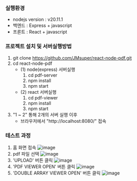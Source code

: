 ### 실행환경
- nodejs version : v20.11.1
- 백엔드 : Express + javascript
- 프론트 : React + javascript


### 프로젝트 설치 및 서버실행방법
1. git clone https://github.com/JMsuper/react-node-pdf.git
2. cd react-node-pdf
   - (1) node(express) 서버실행
     1. cd pdf-server
     2. npm install
     3. npm start
   - (2) react 서버실행
     1. cd pdf-viewer
     2. npm install
     3. npm start
3. "1 ~ 2" 통해 2개의 서버 실행 이후
   - 브라우저에서 "http://localhost:8080/" 접속
  
### 테스트 과정
1. 홈 화면 접속
   ![image](https://github.com/user-attachments/assets/a52283e0-5457-46d4-9511-152b669e46cd)
2. pdf 파일 선택
    ![image](https://github.com/user-attachments/assets/1d77a936-74b0-45ad-838b-7517b69773a3)
3. 'UPLOAD' 버튼 클릭
   ![image](https://github.com/user-attachments/assets/0fca16e1-5899-4b93-9874-540fcfd5ca46)
4. 'PDF VIEWER OPEN' 버튼 클릭
   ![image](https://github.com/user-attachments/assets/81795c35-3bf6-4f75-a571-c29428d87bf8)
5. 'DOUBLE ARRAY VIEWER OPEN' 버튼 클릭
   ![image](https://github.com/user-attachments/assets/e8d1c1fc-78ee-4f3d-99b7-97bb45d51c51)


